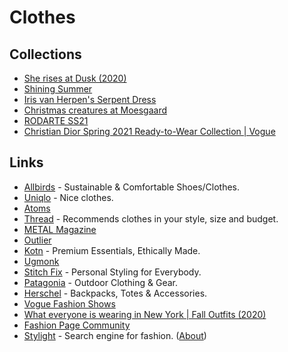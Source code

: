 # Clothes

## Collections

* [She rises at Dusk (2020)](https://www.hassidriss.com/aw20-she-rises-at-dusk)
* [Shining Summer](https://metalmagazine.eu/bi/post/editorial/the-shining-manolo-campion)
* [Iris van Herpen's Serpent Dress](https://www.vogue.com/fashion-shows/fall-2011-couture/iris-van-herpen)
* [Christmas creatures at Moesgaard](https://www.moesgaardmuseum.dk/en/news/christmas-creatures-at-moesgaard/)
* [RODARTE SS21](https://twitter.com/coldtakesonly/status/1307540898394386437)
* [Christian Dior Spring 2021 Ready-to-Wear Collection | Vogue](https://www.vogue.com/fashion-shows/spring-2021-ready-to-wear/christian-dior)

## Links

* [Allbirds](https://www.allbirds.com) - Sustainable & Comfortable Shoes/Clothes.
* [Uniqlo](https://www.uniqlo.com/uk/en/home/) - Nice clothes.
* [Atoms](https://atoms.com)
* [Thread](https://www.thread.com) - Recommends clothes in your style, size and budget.
* [METAL Magazine](https://metalmagazine.eu/bi)
* [Outlier](https://outlier.nyc)
* [Kotn](https://kotn.com) - Premium Essentials, Ethically Made.
* [Ugmonk](https://ugmonk.com)
* [Stitch Fix](https://www.stitchfix.com) - Personal Styling for Everybody.
* [Patagonia](https://www.patagonia.com/home/) - Outdoor Clothing & Gear.
* [Herschel](https://herschel.com) - Backpacks, Totes & Accessories.
* [Vogue Fashion Shows](https://www.vogue.com/fashion-shows)
* [What everyone is wearing in New York | Fall Outfits (2020)](https://www.youtube.com/watch?v=xlQk4D3Cdqk)
* [Fashion Page Community](https://www.fashionpage.io)
* [Stylight](https://www.stylight.com) - Search engine for fashion. ([About](https://about.stylight.com))

